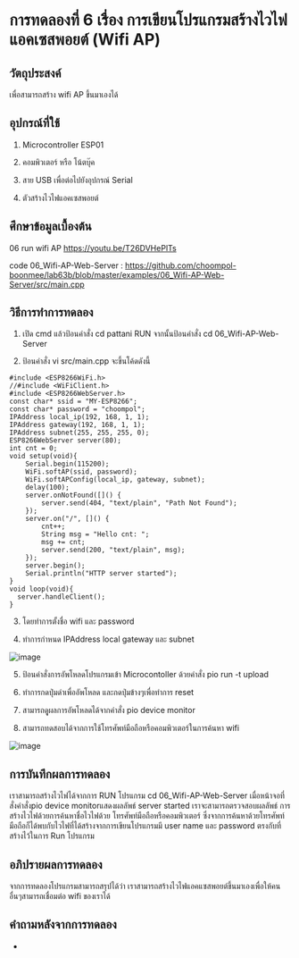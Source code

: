 # การทดลองที่ 6 เรื่อง การเขียนโปรแกรมสร้างไวไฟแอคเซสพอยต์ (Wifi AP)

## วัตถุประสงค์ 
เพื่อสามารถสร้าง wifi AP ขึ้นมาเองได้

## อุปกรณ์ที่ใช้
1. Microcontroller ESP01

2. คอมพิวเตอร์ หรือ โน้ตบุ๊ค

3. สาย USB เพื่อต่อไปยังอุปกรณ์ Serial

4. ตัวสร้างไวไฟแอคเซสพอยต์ 

## ศึกษาข้อมูลเบื้องต้น
06 run wifi AP https://youtu.be/T26DVHePlTs

code 06_Wifi-AP-Web-Server : https://github.com/choompol-boonmee/lab63b/blob/master/examples/06_Wifi-AP-Web-Server/src/main.cpp

## วิธีการทำการทดลอง
1. เปิด cmd แล้วป้อนคำสั่ง cd pattani RUN จากนั้นป้อนคำสั่ง cd 06_Wifi-AP-Web-Server

2. ป้อนคำสั่ง vi src/main.cpp จะขึ้นโค้ดดังนี้

```
#include <ESP8266WiFi.h>
//#include <WiFiClient.h>
#include <ESP8266WebServer.h>
const char* ssid = "MY-ESP8266";
const char* password = "choompol";
IPAddress local_ip(192, 168, 1, 1);
IPAddress gateway(192, 168, 1, 1);
IPAddress subnet(255, 255, 255, 0);
ESP8266WebServer server(80);
int cnt = 0;
void setup(void){
	Serial.begin(115200);
	WiFi.softAP(ssid, password);
	WiFi.softAPConfig(local_ip, gateway, subnet);
	delay(100);
	server.onNotFound([]() {
		server.send(404, "text/plain", "Path Not Found");
	});
	server.on("/", []() {
		cnt++;
		String msg = "Hello cnt: ";
		msg += cnt;
		server.send(200, "text/plain", msg);
	});
	server.begin();
	Serial.println("HTTP server started");
}
void loop(void){
  server.handleClient();
}
```

3. โดยทำการตั้งชื่อ wifi และ password

4. ทำการกำหนด IPAddress local gateway และ subnet 

![image](https://user-images.githubusercontent.com/80879791/112335580-f1b1d280-8cee-11eb-9c76-23c41c39eafe.png)

5. ป้อนคำสั่งการอัพโหลดโปรแกรมเข้า Microcontoller ด้วยคำสั่ง pio run -t upload

6. ทำการกดปุ่มดำเพื่ออัพโหลด และกดปุ่มข้างๆเพื่อทำการ reset

7. สามารถดุูผลการอัพโหลดได้จากคำสั่ง pio device monitor

8. สามารถทดสอบได้จากการใช้โทรศัพท์มือถือหรือคอมพิวเตอร์ในการค้นหา wifi 

![image](https://user-images.githubusercontent.com/80879791/112336619-d0051b00-8cef-11eb-9d7d-0f23287c7e0c.png)

## การบันทึกผลการทดลอง
เราสามารถสร้างไวไฟได้จากการ RUN โปรแกรม cd 06_Wifi-AP-Web-Server เมื่อหน้าจอที่สั่งคำสั่งpio device monitorแสดงผลลัพธ์ server started เราจะสามารถตรวจสอบผลลัพธ์ การสร้างไวไฟด้วยการค้นหาชื่อไวไฟด้วย โทรศัพท์มือถือหรือคอมพิวเตอร์ ซึ่งจากการค้นหาด้วยโทรศัพท์มือถือก็ได้พบกับไวไฟที่ได้สร้างจากการเขียนโปรแกรมมี user name และ password ตรงกับที่สร้างไว้ในการ Run โปรแกรม

## อภิปรายผลการทดลอง
จากการทดลองโปรแกรมสามารถสรุปได้ว่า เราสามารถสร้างไวไฟแอคแซสพอยต์ขึ้นมาเองเพื่อให้คนอื่นๆสามารถเชื่อมต่อ wifi ของเราได้ 

## คำถามหลังจากการทดลอง
-
